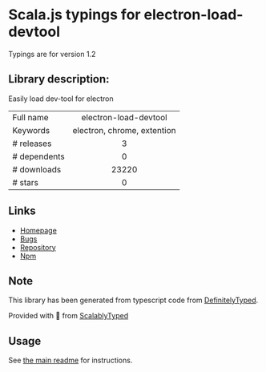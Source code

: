 
# Scala.js typings for electron-load-devtool

Typings are for version 1.2

## Library description:
Easily load dev-tool for electron

|                    |                 |
| ------------------ | :-------------: |
| Full name          | electron-load-devtool |
| Keywords           | electron, chrome, extention |
| # releases         | 3 |
| # dependents       | 0 |
| # downloads        | 23220 |
| # stars            | 0 |

## Links
- [Homepage](https://github.com/akameco/electron-load-devtool#readme)
- [Bugs](https://github.com/akameco/electron-load-devtool/issues)
- [Repository](https://github.com/akameco/electron-load-devtool)
- [Npm](https://www.npmjs.com/package/electron-load-devtool)
    


## Note
This library has been generated from typescript code from [DefinitelyTyped](https://definitelytyped.org).

Provided with :purple_heart: from [ScalablyTyped](https://github.com/oyvindberg/ScalablyTyped)

## Usage
See [the main readme](../../readme.md) for instructions.


